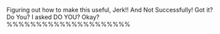 Figuring out how to make this useful, Jerk!! And Not Successfully! Got it? Do You? I asked DO YOU? Okay? %%%%%%%%%%%%%%%%%%%%%
